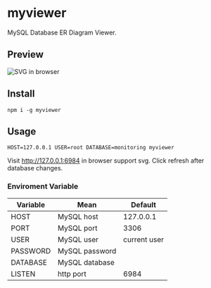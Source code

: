 # myviewer
MySQL Database ER Diagram Viewer.

## Preview

![SVG in browser](http://p1kp5xfj8.bkt.clouddn.com/2501526708315_.pic_hd.jpg)

## Install
```
npm i -g myviewer
```

## Usage
```
HOST=127.0.0.1 USER=root DATABASE=monitoring myviewer
```

Visit http://127.0.0.1:6984 in browser support svg. Click refresh after database changes.

### Enviroment Variable

| Variable | Mean | Default |
| ---- | ---------- | --------- |
| HOST | MySQL host | 127.0.0.1 |
| PORT | MySQL port | 3306 |
| USER | MySQL user | current user |
| PASSWORD | MySQL password | |
| DATABASE | MySQL database | |
| LISTEN | http port | 6984 |
